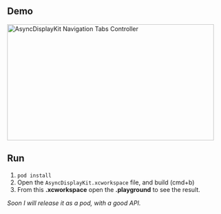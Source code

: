 ## Demo
<img src="https://cdn.jsdelivr.net/gh/jadsonlourenco/ASDK-TabsController-Playground@master/media/demo.gif" width="480" height="270" alt="AsyncDisplayKit Navigation Tabs Controller">

## Run
1. `pod install`
2. Open the `AsyncDisplayKit.xcworkspace` file, and build (cmd+b)
3. From this **.xcworkspace** open the **.playground** to see the result.

*Soon I will release it as a pod, with a good API.*
